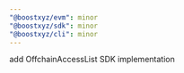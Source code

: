 ```yaml
---
"@boostxyz/evm": minor
"@boostxyz/sdk": minor
"@boostxyz/cli": minor
---
```


add OffchainAccessList SDK implementation
